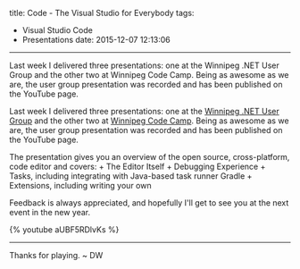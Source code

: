 title: Code - The Visual Studio for Everybody
tags:
  - Visual Studio Code
  - Presentations
date: 2015-12-07 12:13:06
---
Last week I delivered three presentations: one at the Winnipeg .NET User Group and the other two at Winnipeg Code Camp. Being as awesome as we are, the user group presentation was recorded and has been published on the YouTube page.
<!-- more -->

Last week I delivered three presentations: one at the [Winnipeg .NET User Group](http://winnipegdotnet.org/) and the other two at [Winnipeg Code Camp](http://winnipegcodecamp.com/). Being as awesome as we are, the user group presentation was recorded and has been published on the YouTube page.

The presentation gives you an overview of the open source, cross-platform, code editor and covers:
	+ The Editor Itself
	+ Debugging Experience
	+ Tasks, including integrating with Java-based task runner Gradle
	+ Extensions, including writing your own
	
Feedback is always appreciated, and hopefully I'll get to see you at the next event in the new year.

{% youtube aUBF5RDlvKs %}

---
Thanks for playing. ~ DW 